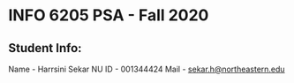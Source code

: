 # INFO 6205 PSA - Fall 2020

## Student Info:

Name - Harrsini Sekar
NU ID - 001344424
Mail - sekar.h@northeastern.edu


